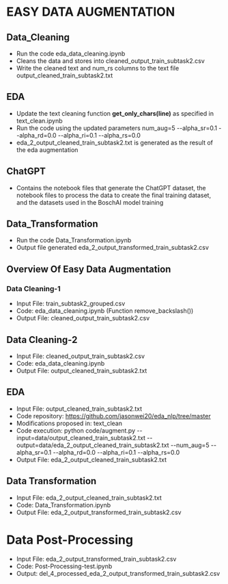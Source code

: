 # EASY DATA AUGMENTATION

## Data_Cleaning
- Run the code eda_data_cleaning.ipynb
- Cleans the data and stores into cleaned_output_train_subtask2.csv
- Write the cleaned text and num_rs columns to the text file output_cleaned_train_subtask2.txt

## EDA
- Update the text cleaning function **get_only_chars(line)** as specified in text_clean.ipynb
- Run the code using the updated parameters num_aug=5 --alpha_sr=0.1 --alpha_rd=0.0 --alpha_ri=0.1 --alpha_rs=0.0
- eda_2_output_cleaned_train_subtask2.txt is generated as the result of the eda augmentation

## ChatGPT
- Contains the notebook files that generate the ChatGPT dataset, the notebook files to process the data to create the final training dataset, and the datasets used in the BoschAI model training

 ## Data_Transformation
 - Run the code Data_Transformation.ipynb
 - Output file generated eda_2_output_transformed_train_subtask2.csv

## Overview Of Easy Data Augmentation

### Data Cleaning-1
- Input File: train_subtask2_grouped.csv
- Code: eda_data_cleaning.ipynb (Function remove_backslash())
- Output File: cleaned_output_train_subtask2.csv

## Data Cleaning-2
- Input File: cleaned_output_train_subtask2.csv
- Code: eda_data_cleaning.ipynb
- Output File: output_cleaned_train_subtask2.txt

## EDA
- Input File: output_cleaned_train_subtask2.txt
- Code repository: https://github.com/jasonwei20/eda_nlp/tree/master
- Modifications proposed in: text_clean
- Code execution: python code/augment.py --input=data/output_cleaned_train_subtask2.txt --output=data/eda_2_output_cleaned_train_subtask2.txt --num_aug=5 --alpha_sr=0.1 --alpha_rd=0.0 --alpha_ri=0.1 --alpha_rs=0.0
- Output File: eda_2_output_cleaned_train_subtask2.txt
  
## Data Transformation
- Input File: eda_2_output_cleaned_train_subtask2.txt
- Code: Data_Transformation.ipynb
- Output File: eda_2_output_transformed_train_subtask2.csv

# Data Post-Processing
- Input File: eda_2_output_transformed_train_subtask2.csv
- Code: Post-Processing-test.ipynb
- Output: del_4_processed_eda_2_output_transformed_train_subtask2.csv
